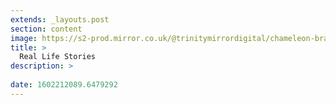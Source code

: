 ```yaml
--- 
extends: _layouts.post 
section: content 
image: https://s2-prod.mirror.co.uk/@trinitymirrordigital/chameleon-branding/publications/mirror/img/logo-mirror-socialsharing.png 
title: > 
  Real Life Stories 
description: > 
   
date: 1602212089.6479292 
--- 
```

